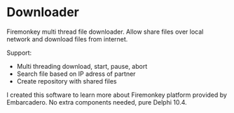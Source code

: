 # Downloader
Firemonkey multi thread file downloader. Allow share files over local network and download files from internet.

Support:
-  Multi threading download, start, pause, abort
-  Search file based on IP adress of partner
-  Create repository with shared files


I created this software to learn more about Firemonkey platform provided by Embarcadero. No extra components needed, pure Delphi 10.4.
